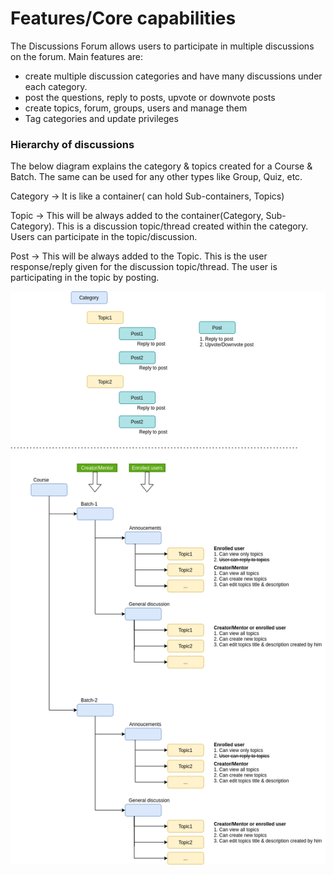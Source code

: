 # Features/Core capabilities

The Discussions Forum allows users to participate in multiple discussions on the forum. Main features are:

* create multiple discussion categories and have many discussions under each category.
* post the questions, reply to posts, upvote or downvote posts
* create topics, forum, groups, users and manage them
* Tag categories and update privileges

### Hierarchy of discussions <a href="#hierarchy-of-discussions" id="hierarchy-of-discussions"></a>

The below diagram explains the category & topics created for a Course & Batch. The same can be used for any other types like Group, Quiz, etc.

Category → It is like a container( can hold Sub-containers, Topics)

Topic → This will be always added to the container(Category, Sub-Category). This is a discussion topic/thread created within the category. Users can participate in the topic/discussion.

Post → This will be always added to the Topic. This is the user response/reply given for the discussion topic/thread. The user is participating in the topic by posting.

![](<../../../.gitbook/assets/Discussion forum categories.png>)
